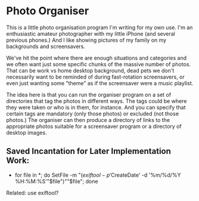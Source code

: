 # Photo Organiser

This is a little photo organisation program I'm writing for my own use.
I'm an enthusiastic amateur photographer with my little iPhone (and several
previous phones.) And I like showing pictures of my family on my backgrounds
and screensavers.

We've hit the point where there are enough situations and categories
and we often want just some specific chunks of the massive number of
photos. That can be work vs home desktop background, dead pets we
don't necessarily want to be reminded of during fast-rotation
screensavers, or even just wanting some "theme" as if the screensaver
were a music playlist.

The idea here is that you can run the organiser program on a set of
directories that tag the photos in different ways. The tags could be
where they were taken or who is in them, for instance. And you can
specify that certain tags are mandatory (only those photos) or
excluded (not those photos.) The organiser can then produce a
directory of links to the appropriate photos suitable for a
screensaver program or a directory of desktop images.

## Saved Incantation for Later Implementation Work:

* for file in *; do SetFile -m "$(exiftool -p '$CreateDate' -d '%m/%d/%Y %H:%M:%S'"$file")""$file"; done

Related: use exiftool?
